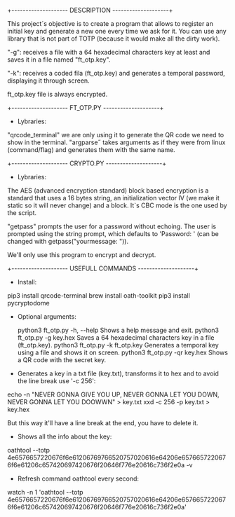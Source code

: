 +-------------------- DESCRIPTION --------------------+

This project´s objective is to create a program that allows to register an initial key and generate a new one every time we ask for it. You can use any library that is not part of TOTP (because it would make all the dirty work).

"-g": receives a file with a 64 hexadecimal characters key at least and saves it in a file named "ft_otp.key".

"-k": receives a coded fila (ft_otp.key) and generates a temporal password, displaying it through screen.

ft_otp.key file is always encrypted.

+-------------------- FT_OTP.PY --------------------+

- Lybraries:

"qrcode_terminal" we are only using it to generate the QR code we need to show in the terminal.
"argparse˝ takes arguments as if they were from linux (command/flag) and generates them with the same name.

+-------------------- CRYPTO.PY --------------------+

- Lybraries:

The AES (advanced encryption standard) block based encryption is a standard that uses a 16 bytes string, an initialization vector IV (we make it static so it will never change) and a block. It`s CBC mode is the one used by the script. 

"getpass" prompts the user for a password without echoing. The user is prompted using the string prompt, which defaults to 'Password: ' (can be changed with getpass("yourmessage: ")).

We'll only use this program to encrypt and decrypt.

+-------------------- USEFULL COMMANDS --------------------+

- Install:

pip3 install qrcode-terminal
brew install oath-toolkit
pip3 install pycryptodome

- Optional arguments:

  python3 ft_otp.py -h, --help	      Shows a help message and exit.
  python3 ft_otp.py -g key.hex        Saves a 64 hexadecimal characters key in a file (ft_otp.key).
  python3 ft_otp.py -k ft_otp.key     Generates a temporal key using a file and shows it on screen.
  python3 ft_otp.py -qr key.hex       Shows a QR code with the secret key.

- Generates a key in a txt file (key.txt), transforms it to hex and to avoid the line break use '-c 256':

echo -n "NEVER GONNA GIVE YOU UP, NEVER GONNA LET YOU DOWN, NEVER GONNA LET YOU DOOWWN" > key.txt
xxd -c 256 -p key.txt > key.hex

But this way it'll have a line break at the end, you have to delete it.

- Shows all the info about the key:

oathtool --totp 4e6576657220676f6e61206769766520757020616e64206e6576657220676f6e61206c657420697420676f20646f776e20616c736f2e0a -v

- Refresh command oathtool every second:

watch -n 1 'oathtool --totp 4e6576657220676f6e61206769766520757020616e64206e6576657220676f6e61206c657420697420676f20646f776e20616c736f2e0a'